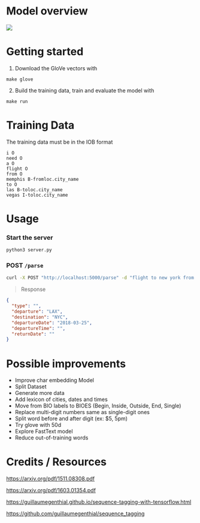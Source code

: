 # Model overview

![](https://docs.google.com/drawings/d/e/2PACX-1vRsJ0BZjt8btq-1VmAa9Y3MU3cuxKc9FSrBrS5k2nctFqdMmNc-h1gFQiVYO8Fph8J8s_MmwFtGxRKS/pub?w=718&amp;h=656)

# Getting started

1. Download the GloVe vectors with

```
make glove
```

2. Build the training data, train and evaluate the model with
```
make run
```

# Training Data
The training data must be in the IOB format

```
i O
need O
a O
flight O
from O
memphis B-fromloc.city_name
to O
las B-toloc.city_name
vegas I-toloc.city_name
```

# Usage

### Start the server
```bash
python3 server.py
```

### POST `/parse`

```sh
curl -X POST "http://localhost:5000/parse" -d "flight to new york from los angeles for next sunday"
```
> Response
```json
{
  "type": "",
  "departure": "LAX",
  "destination": "NYC",
  "departureDate": "2018-03-25",
  "departureTime": "",
  "returnDate": ""
}
```

# Possible improvements
- Improve char embedding Model
- Split Dataset
- Generate more data
- Add lexicon of cities, dates and times
- Move from BIO labels to BIOES (Begin, Inside, Outside, End, Single)
- Replace multi-digit numbers same as single-digit ones
- Split word before and after digit (ex: $5, 5pm)
- Try glove with 50d
- Explore FastText model
- Reduce out-of-training words

# Credits / Resources
https://arxiv.org/pdf/1511.08308.pdf

https://arxiv.org/pdf/1603.01354.pdf

https://guillaumegenthial.github.io/sequence-tagging-with-tensorflow.html

https://github.com/guillaumegenthial/sequence_tagging
